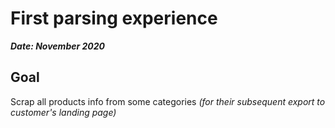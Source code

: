 # First parsing experience
***Date: November 2020***

## Goal

Scrap all products info from some categories *(for their subsequent export to customer's landing page)*